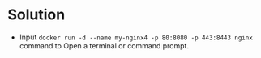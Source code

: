 # Solution

- Input `docker run -d --name my-nginx4 -p 80:8080 -p 443:8443 nginx` command to Open a terminal or command prompt.

